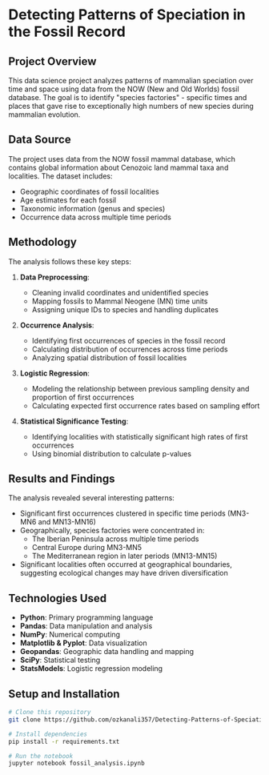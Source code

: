 # Detecting Patterns of Speciation in the Fossil Record

## Project Overview
This data science project analyzes patterns of mammalian speciation over time and space using data from the NOW (New and Old Worlds) fossil database. The goal is to identify "species factories" - specific times and places that gave rise to exceptionally high numbers of new species during mammalian evolution.

## Data Source
The project uses data from the NOW fossil mammal database, which contains global information about Cenozoic land mammal taxa and localities. The dataset includes:
- Geographic coordinates of fossil localities
- Age estimates for each fossil
- Taxonomic information (genus and species)
- Occurrence data across multiple time periods

## Methodology
The analysis follows these key steps:
1. **Data Preprocessing**:
   - Cleaning invalid coordinates and unidentified species
   - Mapping fossils to Mammal Neogene (MN) time units
   - Assigning unique IDs to species and handling duplicates

2. **Occurrence Analysis**:
   - Identifying first occurrences of species in the fossil record
   - Calculating distribution of occurrences across time periods
   - Analyzing spatial distribution of fossil localities

3. **Logistic Regression**:
   - Modeling the relationship between previous sampling density and proportion of first occurrences
   - Calculating expected first occurrence rates based on sampling effort

4. **Statistical Significance Testing**:
   - Identifying localities with statistically significant high rates of first occurrences
   - Using binomial distribution to calculate p-values

## Results and Findings
The analysis revealed several interesting patterns:

- Significant first occurrences clustered in specific time periods (MN3-MN6 and MN13-MN16)
- Geographically, species factories were concentrated in:
  - The Iberian Peninsula across multiple time periods
  - Central Europe during MN3-MN5
  - The Mediterranean region in later periods (MN13-MN15)
- Significant localities often occurred at geographical boundaries, suggesting ecological changes may have driven diversification

## Technologies Used
- **Python**: Primary programming language
- **Pandas**: Data manipulation and analysis
- **NumPy**: Numerical computing
- **Matplotlib & Pyplot**: Data visualization
- **Geopandas**: Geographic data handling and mapping
- **SciPy**: Statistical testing
- **StatsModels**: Logistic regression modeling

## Setup and Installation
```bash
# Clone this repository
git clone https://github.com/ozkanali357/Detecting-Patterns-of-Speciation-in-the-Fossil-Record.git

# Install dependencies
pip install -r requirements.txt

# Run the notebook
jupyter notebook fossil_analysis.ipynb
